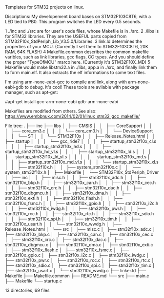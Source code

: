 Templates for STM32 projects on linux.

Discriptions:
My developement board bases on STM32F103C8T6, with a LED tied to PB0. This program switches the LED every 0.5 seconds.

1   ./inc and ./src are for user's code files, whose Makefile is in ./src.
2   ./libs is for STM32 libraries. They are the USEFUL parts copied from STM32F10x_StdPeriph_Lib_V3.5.0/Libraries.
3   link.ld determines the properties of your MCU. (Currently I set them to STM32F103C8T6, 20K RAM, 64K FLASH)
4   Makefile.common describes the common makefile varibles, such as link libraries, gcc flags, CC types. And you should define the proper "TypeOfMCU" marco here. (Currently it's STM32F10X_MD)
5   Makefile would make libstm32.a in ./libs, app.a in ./src, and finally link them to form main.elf. It also extracts the elf informations to some text files.

I'm using arm-none-eabi-gcc to compile and link, along with arm-none-eabi-gdb to debug. It's cool!
These tools are avilable with package manager, such as apt-get:

#apt-get install gcc-arm-none-eabi gdb-arm-none-eabi

Makefiles are modified from others. See also:
https://www.embbnux.com/2014/02/01/linux_stm32_gcc_makefile/

File tree:
.
├── inc
├── libs
│   ├── CMSIS
│   │   ├── CoreSupport
│   │   │   ├── core_cm3.c
│   │   │   └── core_cm3.h
│   │   └── DeviceSupport
│   │       └── ST
│   │           └── STM32F10x
│   │               ├── Release_Notes.html
│   │               ├── startup
│   │               │   └── gcc_ride7
│   │               │       ├── startup_stm32f10x_cl.s
│   │               │       ├── startup_stm32f10x_hd.s
│   │               │       ├── startup_stm32f10x_hd_vl.s
│   │               │       ├── startup_stm32f10x_ld.s
│   │               │       ├── startup_stm32f10x_ld_vl.s
│   │               │       ├── startup_stm32f10x_md.s
│   │               │       ├── startup_stm32f10x_md_vl.s
│   │               │       └── startup_stm32f10x_xl.s
│   │               ├── stm32f10x.h
│   │               ├── system_stm32f10x.c
│   │               └── system_stm32f10x.h
│   ├── Makefile
│   └── STM32F10x_StdPeriph_Driver
│       ├── inc
│       │   ├── misc.h
│       │   ├── stm32f10x_adc.h
│       │   ├── stm32f10x_bkp.h
│       │   ├── stm32f10x_can.h
│       │   ├── stm32f10x_cec.h
│       │   ├── stm32f10x_crc.h
│       │   ├── stm32f10x_dac.h
│       │   ├── stm32f10x_dbgmcu.h
│       │   ├── stm32f10x_dma.h
│       │   ├── stm32f10x_exti.h
│       │   ├── stm32f10x_flash.h
│       │   ├── stm32f10x_fsmc.h
│       │   ├── stm32f10x_gpio.h
│       │   ├── stm32f10x_i2c.h
│       │   ├── stm32f10x_iwdg.h
│       │   ├── stm32f10x_pwr.h
│       │   ├── stm32f10x_rcc.h
│       │   ├── stm32f10x_rtc.h
│       │   ├── stm32f10x_sdio.h
│       │   ├── stm32f10x_spi.h
│       │   ├── stm32f10x_tim.h
│       │   ├── stm32f10x_usart.h
│       │   └── stm32f10x_wwdg.h
│       ├── Release_Notes.html
│       └── src
│           ├── misc.c
│           ├── stm32f10x_adc.c
│           ├── stm32f10x_bkp.c
│           ├── stm32f10x_can.c
│           ├── stm32f10x_cec.c
│           ├── stm32f10x_crc.c
│           ├── stm32f10x_dac.c
│           ├── stm32f10x_dbgmcu.c
│           ├── stm32f10x_dma.c
│           ├── stm32f10x_exti.c
│           ├── stm32f10x_flash.c
│           ├── stm32f10x_fsmc.c
│           ├── stm32f10x_gpio.c
│           ├── stm32f10x_i2c.c
│           ├── stm32f10x_iwdg.c
│           ├── stm32f10x_pwr.c
│           ├── stm32f10x_rcc.c
│           ├── stm32f10x_rtc.c
│           ├── stm32f10x_sdio.c
│           ├── stm32f10x_spi.c
│           ├── stm32f10x_tim.c
│           ├── stm32f10x_usart.c
│           └── stm32f10x_wwdg.c
├── linker.ld
├── Makefile
├── Makefile.common
├── README.md
└── src
    ├── main.c
    ├── Makefile
    └── startup.c

13 directories, 69 files
